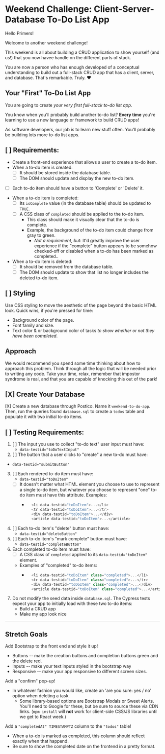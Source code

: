 # Weekend Challenge: Client-Server-Database To-Do List App

Hello Primers! 

Welcome to another weekend challenge!

This weekend is all about building a CRUD application to show yourself (and us!) that you now havee handle on the different parts of stack.

You are now a person who has enough developed of a conceptual understanding to build out a full-stack CRUD app that has a client, server, and database. That's remarkable. Truly. ❤️

## Your "First" To-Do List App

You are going to create *your very first full-stack to-do list app*.

You know when you'll probably build another to-do list? **Every time** you're learning to use a new language or framework to build CRUD apps!

As software developers, our job is to learn new stuff often. You'll probably be building lots more to-do list apps.

## [ ] Requirements:

* Create a front-end experience that allows a user to create a to-do item.
* When a to-do item is created:
    * [ ] It should be stored inside the database table.
    * [ ] The DOM should update and display the new to-do item.
* [ ] Each to-do item should have a button to 'Complete' or 'Delete' it.
* When a to-do item is completed:
    * [ ] Its `isComplete` value (in the database table) should be updated to `TRUE`.
    * [ ] A CSS class of `completed` should be applied to the to-do item.
        * This class should make it visually clear that the to-do is complete.
        * Example, the background of the to-do item could change from gray to green.
            * *Not a requirement, but*: It'd greatly improve the user experience if the "complete" button appears to be somehow checked-off or disabled when a to-do has been marked as completed..
* When a to-do item is deleted:
  * [ ] It should be removed from the database table.
  * [ ] The DOM should update to show that list no longer includes the deleted to-do item.

## [ ] Styling

Use CSS styling to move the aesthetic of the page beyond the basic HTML look. Quick wins, if you're pressed for time:
  - Background color of the page.
  - Font family and size.
  - Text color & or background color of tasks *to show whether or not they have been completed*.

## Approach

We would recommend you spend some time thinking about how to approach this problem. Think through all the logic that will be needed prior to writing any code. Take your time, relax, remember that impostor syndrome is real, and that you are capable of knocking this out of the park!

## [X] Create Your Database

[X] Create a new database through Postico. Name it `weekend-to-do-app`. Then, run the queries found `database.sql` to create a `todos` table and populate it with two initial to-do items.

## [ ] Testing Requirements:

1. [ ] The input you use to collect "to-do text" user input must have:
    * `data-testid="toDoTextInput"`
2. [ ] The button that a user clicks to "create" a new to-do must have:
  * `data-testid="submitButton"`
3. [ ] Each rendered to-do item must have:
    * `data-testid="toDoItem"`
    * [ ] It doesn't matter what HTML element you choose to use to represent a single to-do item, but whatever you choose to represent "one" to-do item must have this attribute. Examples:
      * ```js
          <li data-testid="toDoItem">...</li>
          <tr data-testid="toDoItem">...</tr>
          <div data-testid="toDoItem">...</div>
          <article data-testid="toDoItem">...</article>
        ```
4. [ ] Each to-do item's "delete" button must have:
    * `data-testid="deleteButton"`
5. [ ] Each to-do item's "mark complete" button must have:
    * `data-testid="completeButton"`
6. Each completed to-do item must have:
    * [ ] A CSS class of `completed` applied to its `data-testid="toDoItem"` element.
    * Examples of "completed" to-do items:
      * ```js
          <li data-testid="toDoItem" class="completed">...</li>
          <tr data-testid="toDoItem" class="completed">...</tr>
          <div data-testid="toDoItem" class="completed">...</div>
          <article data-testid="toDoItem" class="completed">...</article>
        ```
7. Do not modify the seed data inside `database.sql`. The Cypress tests expect your app to initially load with these two to-do items:
    * Build a CRUD app
    * Make my app look nice

---

## Stretch Goals

Add Bootstrap to the front end and style it up!
-  Buttons -- make the creation buttons and completion buttons green and the delete red.
-  Inputs -- make your text inputs styled in the bootstrap way
-  Responsive -- make your app responsive to different screen sizes.

Add a "confirm" pop-up!
- In whatever fashion you would like, create an 'are you sure: yes / no' option when deleting a task.
    - Some library-based options are Bootstrap Modals or Sweet Alerts. You'll need to Google for these, but be sure to source these via CDN links. (`npm install` will **not** work for client-side CSS/JS libraries until we get to React week.)

Add a `"completedAt" TIMESTAMPTZ` column to the `"todos"` table!
- When a to-do is marked as completed, this column should reflect exactly when that happend.
- Be sure to show the completed date on the frontend in a pretty format.
